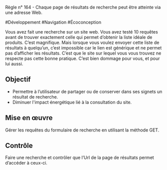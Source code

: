 
Règle n° 164  - Chaque page de résultats de recherche peut être atteinte via une adresse Web.

#Développement #Navigation #Écoconception

Vous avez fait une recherche sur un site web. Vous avez testé 10 requêtes avant de trouver exactement celle qui permet d’obtenir la liste idéale de produits. C’est magnifique. Mais lorsque vous voulez envoyer cette liste de résultats à quelqu’un, c’est impossible car le lien est générique et ne permet pas d’afficher les résultats. C’est que le site sur lequel vous vous trouvez ne respecte pas cette bonne pratique. C’est bien dommage pour vous, et pour lui aussi.

Objectif
--------

*   Permettre à l’utilisateur de partager ou de conserver dans ses signets un résultat de recherche.
*   Diminuer l'impact énergétique lié à la consultation du site.

Mise en œuvre
-------------

Gérer les requêtes du formulaire de recherche en utilisant la méthode GET.

Contrôle
--------

Faire une recherche et contrôler que l’Url de la page de résultats permet d’accéder à ceux-ci.
